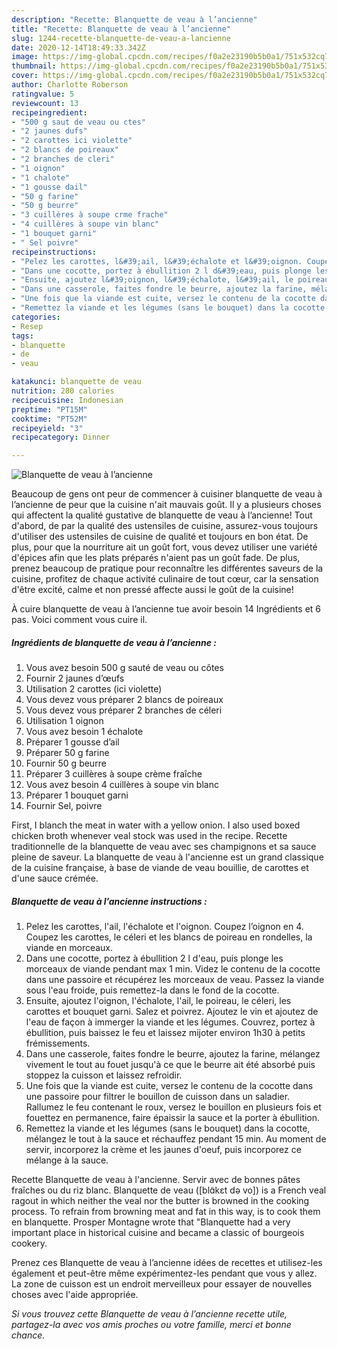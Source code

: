 ```yaml
---
description: "Recette: Blanquette de veau à l’ancienne"
title: "Recette: Blanquette de veau à l’ancienne"
slug: 1244-recette-blanquette-de-veau-a-lancienne
date: 2020-12-14T18:49:33.342Z
image: https://img-global.cpcdn.com/recipes/f0a2e23190b5b0a1/751x532cq70/blanquette-de-veau-a-lancienne-photo-principale-de-la-recette.jpg
thumbnail: https://img-global.cpcdn.com/recipes/f0a2e23190b5b0a1/751x532cq70/blanquette-de-veau-a-lancienne-photo-principale-de-la-recette.jpg
cover: https://img-global.cpcdn.com/recipes/f0a2e23190b5b0a1/751x532cq70/blanquette-de-veau-a-lancienne-photo-principale-de-la-recette.jpg
author: Charlotte Roberson
ratingvalue: 5
reviewcount: 13
recipeingredient:
- "500 g saut de veau ou ctes"
- "2 jaunes dufs"
- "2 carottes ici violette"
- "2 blancs de poireaux"
- "2 branches de cleri"
- "1 oignon"
- "1 chalote"
- "1 gousse dail"
- "50 g farine"
- "50 g beurre"
- "3 cuillères à soupe crme frache"
- "4 cuillères à soupe vin blanc"
- "1 bouquet garni"
- " Sel poivre"
recipeinstructions:
- "Pelez les carottes, l&#39;ail, l&#39;échalote et l&#39;oignon. Coupez l’oignon en 4. Coupez les carottes, le céleri et les blancs de poireau en rondelles, la viande en morceaux."
- "Dans une cocotte, portez à ébullition 2 l d&#39;eau, puis plonge les morceaux de viande pendant max 1 min. Videz le contenu de la cocotte dans une passoire et récupérez les morceaux de veau. Passez la viande sous l&#39;eau froide, puis remettez-la dans le fond de la cocotte."
- "Ensuite, ajoutez l&#39;oignon, l&#39;échalote, l&#39;ail, le poireau, le céleri, les carottes et bouquet garni. Salez et poivrez. Ajoutez le vin et ajoutez de l&#39;eau de façon à immerger la viande et les légumes. Couvrez, portez à ébullition, puis baissez le feu et laissez mijoter environ 1h30 à petits frémissements."
- "Dans une casserole, faites fondre le beurre, ajoutez la farine, mélangez vivement le tout au fouet jusqu&#39;à ce que le beurre ait été absorbé puis stoppez la cuisson et laissez refroidir."
- "Une fois que la viande est cuite, versez le contenu de la cocotte dans une passoire pour filtrer le bouillon de cuisson dans un saladier. Rallumez le feu contenant le roux, versez le bouillon en plusieurs fois et fouettez en permanence, faire épaissir la sauce et la porter à ébullition."
- "Remettez la viande et les légumes (sans le bouquet) dans la cocotte, mélangez le tout à la sauce et réchauffez pendant 15 min. Au moment de servir, incorporez la crème et les jaunes d&#39;oeuf, puis incorporez ce mélange à la sauce."
categories:
- Resep
tags:
- blanquette
- de
- veau

katakunci: blanquette de veau 
nutrition: 280 calories
recipecuisine: Indonesian
preptime: "PT15M"
cooktime: "PT52M"
recipeyield: "3"
recipecategory: Dinner

---
```



![Blanquette de veau à l’ancienne](https://img-global.cpcdn.com/recipes/f0a2e23190b5b0a1/751x532cq70/blanquette-de-veau-a-lancienne-photo-principale-de-la-recette.jpg)

Beaucoup de gens ont peur de commencer à cuisiner blanquette de veau à l’ancienne de peur que la cuisine n'ait mauvais goût. Il y a plusieurs choses qui affectent la qualité gustative de blanquette de veau à l’ancienne! Tout d'abord, de par la qualité des ustensiles de cuisine, assurez-vous toujours d'utiliser des ustensiles de cuisine de qualité et toujours en bon état. De plus, pour que la nourriture ait un goût fort, vous devez utiliser une variété d'épices afin que les plats préparés n'aient pas un goût fade. De plus, prenez beaucoup de pratique pour reconnaître les différentes saveurs de la cuisine, profitez de chaque activité culinaire de tout cœur, car la sensation d'être excité, calme et non pressé affecte aussi le goût de la cuisine!

<!--inarticleads1-->

À cuire blanquette de veau à l’ancienne tue avoir besoin 14 Ingrédients et 6 pas. Voici comment vous cuire il.

##### Ingrédients de blanquette de veau à l’ancienne :

1. Vous avez besoin 500 g sauté de veau ou côtes
1. Fournir 2 jaunes d’œufs
1. Utilisation 2 carottes (ici violette)
1. Vous devez vous préparer 2 blancs de poireaux
1. Vous devez vous préparer 2 branches de céleri
1. Utilisation 1 oignon
1. Vous avez besoin 1 échalote
1. Préparer 1 gousse d’ail
1. Préparer 50 g farine
1. Fournir 50 g beurre
1. Préparer 3 cuillères à soupe crème fraîche
1. Vous avez besoin 4 cuillères à soupe vin blanc
1. Préparer 1 bouquet garni
1. Fournir  Sel, poivre


First, I blanch the meat in water with a yellow onion. I also used boxed chicken broth whenever veal stock was used in the recipe. Recette traditionnelle de la blanquette de veau avec ses champignons et sa sauce pleine de saveur. La blanquette de veau à l&#39;ancienne est un grand classique de la cuisine française, à base de viande de veau bouillie, de carottes et d&#39;une sauce crémée. 

<!--inarticleads2-->

##### Blanquette de veau à l’ancienne instructions :

1. Pelez les carottes, l&#39;ail, l&#39;échalote et l&#39;oignon. Coupez l’oignon en 4. Coupez les carottes, le céleri et les blancs de poireau en rondelles, la viande en morceaux.
1. Dans une cocotte, portez à ébullition 2 l d&#39;eau, puis plonge les morceaux de viande pendant max 1 min. Videz le contenu de la cocotte dans une passoire et récupérez les morceaux de veau. Passez la viande sous l&#39;eau froide, puis remettez-la dans le fond de la cocotte.
1. Ensuite, ajoutez l&#39;oignon, l&#39;échalote, l&#39;ail, le poireau, le céleri, les carottes et bouquet garni. Salez et poivrez. Ajoutez le vin et ajoutez de l&#39;eau de façon à immerger la viande et les légumes. Couvrez, portez à ébullition, puis baissez le feu et laissez mijoter environ 1h30 à petits frémissements.
1. Dans une casserole, faites fondre le beurre, ajoutez la farine, mélangez vivement le tout au fouet jusqu&#39;à ce que le beurre ait été absorbé puis stoppez la cuisson et laissez refroidir.
1. Une fois que la viande est cuite, versez le contenu de la cocotte dans une passoire pour filtrer le bouillon de cuisson dans un saladier. Rallumez le feu contenant le roux, versez le bouillon en plusieurs fois et fouettez en permanence, faire épaissir la sauce et la porter à ébullition.
1. Remettez la viande et les légumes (sans le bouquet) dans la cocotte, mélangez le tout à la sauce et réchauffez pendant 15 min. Au moment de servir, incorporez la crème et les jaunes d&#39;oeuf, puis incorporez ce mélange à la sauce.


Recette Blanquette de veau à l&#39;ancienne. Servir avec de bonnes pâtes fraîches ou du riz blanc. Blanquette de veau ([blɑ̃kɛt də vo]) is a French veal ragout in which neither the veal nor the butter is browned in the cooking process. To refrain from browning meat and fat in this way, is to cook them en blanquette. Prosper Montagne wrote that &#34;Blanquette had a very important place in historical cuisine and became a classic of bourgeois cookery. 

<!--inarticleads1-->

<p>
Prenez ces Blanquette de veau à l’ancienne idées de recettes et utilisez-les également et peut-être même expérimentez-les pendant que vous y allez. La zone de cuisson est un endroit merveilleux pour essayer de nouvelles choses avec l'aide appropriée.
</p>

<p>
<i>Si vous trouvez cette Blanquette de veau à l’ancienne recette utile, partagez-la avec vos amis proches ou votre famille, merci et bonne chance.</i>
</p>
